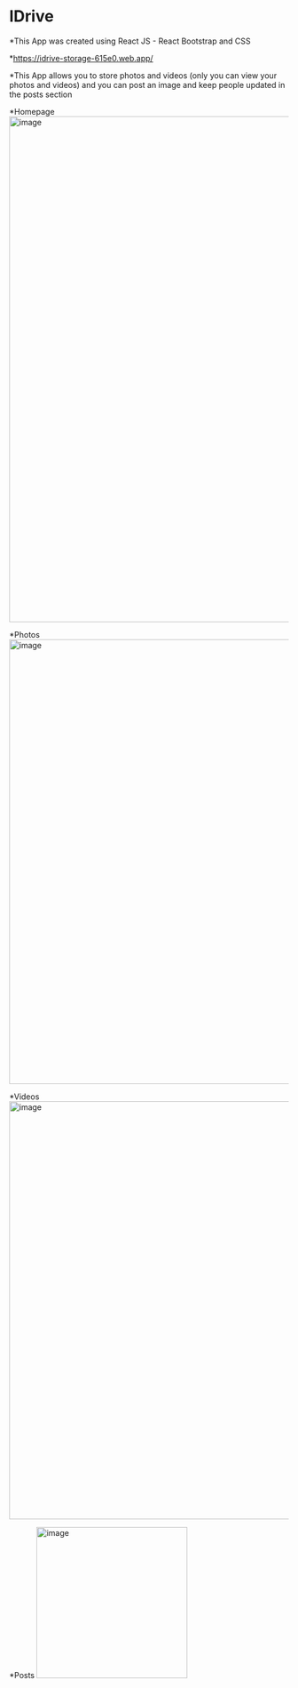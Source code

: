# IDrive
*This App was created using React JS - React Bootstrap and CSS 

*https://idrive-storage-615e0.web.app/

*This App allows you to store photos and videos (only you can view your photos and videos) and you can post an image and keep people updated  in the posts section 


*Homepage
<img width="910" alt="image" src="https://user-images.githubusercontent.com/71988258/191205618-74d6eabb-0533-453f-927e-05058959ab6a.png">

*Photos
<img width="800" alt="image" src="https://user-images.githubusercontent.com/71988258/191206860-7d9c4666-fa99-4e68-846e-313bb96b79b9.png">

*Videos
<img width="752" alt="image" src="https://user-images.githubusercontent.com/71988258/191207020-efd953d1-ead0-4888-80e0-332d507cc203.png">

*Posts
<img width="272" alt="image" src="https://user-images.githubusercontent.com/71988258/191207300-dadc5c98-703c-4f5f-a0f7-19a996f8fa24.png">




